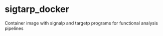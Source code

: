 # sigtarp_docker
Container image with signalp and targetp programs for functional analysis pipelines
